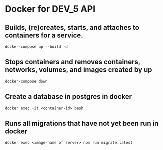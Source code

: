 # Docker for DEV_5 API

## Builds, (re)creates, starts, and attaches to containers for a service.
```
docker-compose up --build -d
```

## Stops containers and removes containers, networks, volumes, and images created by up
```
docker-compose down
```

## Create a database in postgres in docker
```
docker exec -it <container-id> bash
```

## Runs all migrations that have not yet been run in docker
```
docker exec <image-name of server> npm run migrate:latest
```